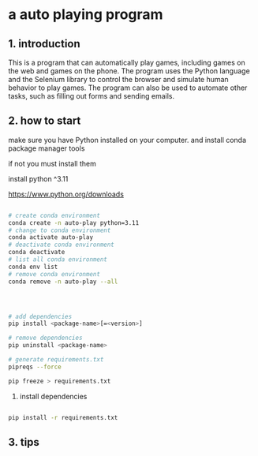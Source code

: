 # a auto playing program

## 1. introduction

This is a program that can automatically play games, including games on the web and games on the phone. The program uses the Python language and the Selenium library to control the browser and simulate human behavior to play games. The program can also be used to automate other tasks, such as filling out forms and sending emails.

## 2. how to start

make sure you have Python installed on your computer. and install conda package manager tools

if not you must install them

install python ^3.11

https://www.python.org/downloads

```bash

# create conda environment
conda create -n auto-play python=3.11
# change to conda environment
conda activate auto-play
# deactivate conda environment
conda deactivate
# list all conda environment
conda env list
# remove conda environment
conda remove -n auto-play --all


```

```bash



# add dependencies
pip install <package-name>[=<version>]

# remove dependencies
pip uninstall <package-name>

# generate requirements.txt
pipreqs --force

pip freeze > requirements.txt


```

1. install dependencies

```bash

pip install -r requirements.txt

```

## 3. tips
